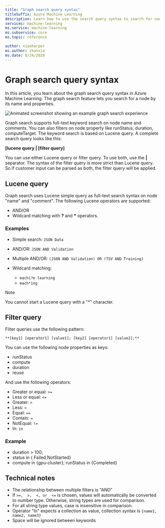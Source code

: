 ```yaml
---
title: "Graph search query syntax"
titleSuffix: Azure Machine Learning
description: Learn how to use the search query syntax to search for nodes in in pipeline graph.
services: machine-learning
ms.service: machine-learning
ms.subservice: core
ms.topic: reference

author: xiaoharper
ms.author: zhanxia
ms.date: 8/24/2020
---
```

# Graph search query syntax

In this article, you learn about the graph search query syntax in Azure Machine Learning. The graph search feature lets you search for a node by its name and properties. 

 ![Animated screenshot showing an example graph search experience](media/search/graph-search.gif)

Graph search supports full-text keyword search on node name and comments. You can also filters on node property like runStatus, duration, computeTarget. The keyword search is based on Lucene query. A complete search query looks like this:  

**[lucene query | [filter query]** 

You can use either Lucene query or filter query. To use both, use the **|** separator. The syntax of the filter query is more strict than Lucene query. So if customer input can be parsed as both, the filter query will be applied.

 

## Lucene query

Graph search uses Lucene simple query as full-text search syntax on node "name" and "comment". The following Lucene operators are supported:

 
- AND/OR
- Wildcard matching with **?** and **\*** operators.

### Examples

- Simple search: `JSON Data`

- AND/OR: `JSON AND Validation`

- Multiple AND/OR: `(JSON AND Validation) OR (TSV AND Training)`

 
- Wildcard matching: 
    - `machi?e learning`
    - `mach*ing`
 
>[!NOTE]
> You cannot start a Lucene query with a "*" character.

##  Filter query

 
Filter queries use the following pattern:
 
`**[key1] [operator1] [value1]; [key2] [operator1] [value2];**`

 
You can use the following node properties as keys:

- runStatus
- compute
- duration
- reuse

And use the following operators:

- Greater or equal: `>=`
- Less or equal: `<=`
- Greater: `>`
- Less: `<`
- Equal: `==`
- Contain: `=`
- NotEqual: `!=`
- In: `in`

 
 

### Example

- duration > 100;
- status in { Failed,NotStarted}
- compute in {gpu-cluster}; runStatus in {Completed}

## Technical notes

- The relationship between multiple filters is "AND"
- If `>=,  >,  <, or  <=` is chosen, values will automatically be converted to number type. Otherwise, string types are used for comparison.
- For all string type values, case is insensitive in comparison.
- Operator "In" expects a collection as value, collection syntax is `{name1, name2, name3}`
- Space will be ignored between keywords